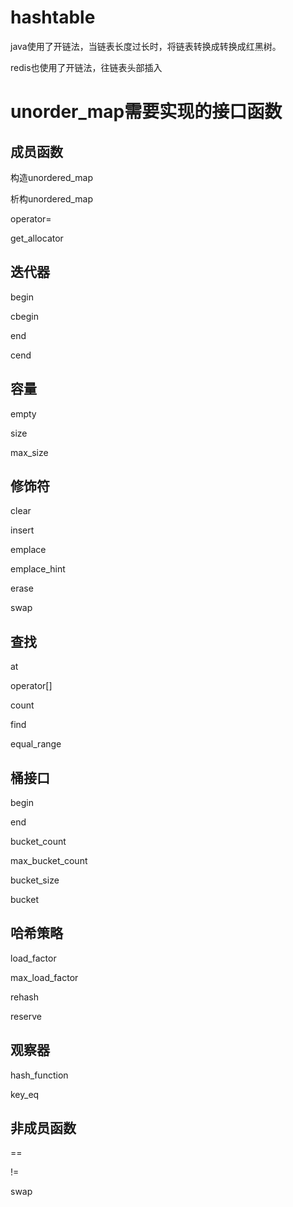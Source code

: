 # hashtable

java使用了开链法，当链表长度过长时，将链表转换成转换成红黑树。

redis也使用了开链法，往链表头部插入

# unorder_map需要实现的接口函数

## 成员函数

构造unordered_map

析构unordered_map

operator=

get_allocator

## 迭代器

begin

cbegin

end

cend

## 容量

empty

size

max_size

## 修饰符

clear

insert

emplace

emplace_hint

erase

swap

## 查找

at

operator[]

count

find

equal_range

## 桶接口

begin

end

bucket_count

max_bucket_count

bucket_size

bucket

##  哈希策略

load_factor

max_load_factor

rehash

reserve

## 观察器

hash_function

key_eq

## 非成员函数

==

!=

swap